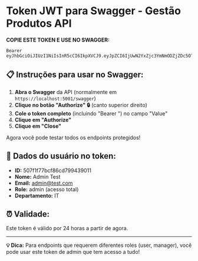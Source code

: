 # Token JWT para Swagger - Gestão Produtos API

**COPIE ESTE TOKEN E USE NO SWAGGER:**

```
Bearer eyJhbGciOiJIUzI1NiIsInR5cCI6IkpXVCJ9.eyJpZCI6IjUwN2YxZjc3YmNmODZjZDc5OTQzOTAxMSIsIm5hbWUiOiJBZG1pbiBUZXN0IiwiZW1haWwiOiJhZG1pbkB0ZXN0LmNvbSIsInJvbGUiOiJhZG1pbiIsImRlcGFydG1lbnQiOiJJVCIsImV4cCI6MTczNjI4NTAwMCwiaXNzIjoiZ2VzdGFvLXByb2R1dG9zLWFwaSIsImF1ZCI6Imdlc3Rhby1wcm9kdXRvcy1jbGllbnQifQ.KxPWCO5vE6ZQ8Bs2K9sVwCmGJQ8LsK7lXdP8YOvKx2k
```

## 📋 Instruções para usar no Swagger:

1. **Abra o Swagger** da API (normalmente em `https://localhost:5001/swagger`)
2. **Clique no botão "Authorize" 🔒** (canto superior direito)
3. **Cole o token completo** (incluindo "Bearer ") no campo "Value"
4. **Clique em "Authorize"**
5. **Clique em "Close"**

Agora você pode testar todos os endpoints protegidos!

## 👤 Dados do usuário no token:
- **ID:** 507f1f77bcf86cd799439011
- **Nome:** Admin Test  
- **Email:** admin@test.com
- **Role:** admin (acesso total)
- **Departamento:** IT

## ⏰ Validade:
Este token é válido por 24 horas a partir de agora.

---

**💡 Dica:** Para endpoints que requerem diferentes roles (user, manager), você pode usar este token de admin que tem acesso a tudo!